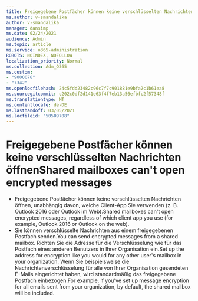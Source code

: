 ```yaml
---
title: Freigegebene Postfächer können keine verschlüsselten Nachrichten öffnen
ms.author: v-smandalika
author: v-smandalika
manager: dansimp
ms.date: 02/24/2021
audience: Admin
ms.topic: article
ms.service: o365-administration
ROBOTS: NOINDEX, NOFOLLOW
localization_priority: Normal
ms.collection: Adm_O365
ms.custom:
- "9000078"
- "7342"
ms.openlocfilehash: 24c5fdd23482c96c7f7c901881e9bfa2c1b61ea8
ms.sourcegitcommit: c202c0df2d141e63f4f7eb13a56efbfc2f57348f
ms.translationtype: MT
ms.contentlocale: de-DE
ms.lasthandoff: 03/05/2021
ms.locfileid: "50509708"
---
```

# <a name="shared-mailboxes-cant-open-encrypted-messages"></a><span data-ttu-id="349f0-102">Freigegebene Postfächer können keine verschlüsselten Nachrichten öffnen</span><span class="sxs-lookup"><span data-stu-id="349f0-102">Shared mailboxes can't open encrypted messages</span></span>

- <span data-ttu-id="349f0-103">Freigegebene Postfächer können keine verschlüsselten Nachrichten öffnen, unabhängig davon, welche Client-App Sie verwenden (z. B. Outlook 2016 oder Outlook im Web).</span><span class="sxs-lookup"><span data-stu-id="349f0-103">Shared mailboxes can't open encrypted messages, regardless of which client app you use (for example, Outlook 2016 or Outlook on the web).</span></span>
- <span data-ttu-id="349f0-104">Sie können verschlüsselte Nachrichten aus einem freigegebenen Postfach senden.</span><span class="sxs-lookup"><span data-stu-id="349f0-104">You can send encrypted messages from a shared mailbox.</span></span> <span data-ttu-id="349f0-105">Richten Sie die Adresse für die Verschlüsselung wie für das Postfach eines anderen Benutzers in Ihrer Organisation ein.</span><span class="sxs-lookup"><span data-stu-id="349f0-105">Set up the address for encryption like you would for any other user's mailbox in your organization.</span></span> <span data-ttu-id="349f0-106">Wenn Sie beispielsweise die Nachrichtenverschlüsselung für alle von Ihrer Organisation gesendeten E-Mails eingerichtet haben, wird standardmäßig das freigegebene Postfach einbezogen.</span><span class="sxs-lookup"><span data-stu-id="349f0-106">For example, if you've set up message encryption for all emails sent from your organization, by default, the shared mailbox will be included.</span></span>
